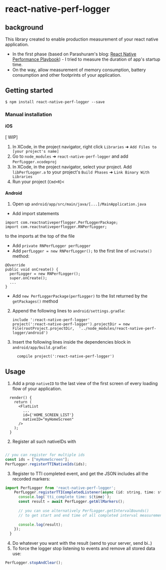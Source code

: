 # react-native-perf-logger

## background
This library created to enable production measurement of your react native application.
- In the first phase (based on Parashuram's blog: [React Native Performance Playbook](http://blog.nparashuram.com/2018/11/react-native-performance-playbook-part-i.html)) - I tried to measure the duration of app's startup time.
- On the way, allow measurement of memory consumption, battery consumption and other footprints of your application.



## Getting started

`$ npm install react-native-perf-logger --save`


### Manual installation

#### iOS

[ WIP] 
1. In XCode, in the project navigator, right click `Libraries` ➜ `Add Files to [your project's name]`
2. Go to `node_modules` ➜ `react-native-perf-logger` and add `PerfLogger.xcodeproj`
3. In XCode, in the project navigator, select your project. Add `libPerfLogger.a` to your project's `Build Phases` ➜ `Link Binary With Libraries`
4. Run your project (`Cmd+R`)<

#### Android

1. Open up `android/app/src/main/java/[...]/MainApplication.java`
  - Add import statements
  ```
  import com.reactnativeperflogger.PerfLoggerPackage; 
  import com.reactnativeperflogger.RNPerfLogger;
  ``` 
to the imports at the top of the file
  - Add `private RNPerfLogger perfLogger` 
  - Add `perfLogger = new RNPerfLogger();` to the first line of `onCreate()` method:
  ```
  @Override
  public void onCreate() {
    perfLogger = new RNPerfLogger();
    super.onCreate();
    ...
  }
  ```
  - Add `new PerfLoggerPackage(perfLogger)` to the list returned by the `getPackages()` method

2. Append the following lines to `android/settings.gradle`:
  	```
  	include ':react-native-perf-logger'
  	project(':react-native-perf-logger').projectDir = new File(rootProject.projectDir, 	'../node_modules/react-native-perf-logger/android')
  	```
3. Insert the following lines inside the dependencies block in `android/app/build.gradle`:
  	```
      compile project(':react-native-perf-logger')
  	```

## Usage

1. Add a prop `nativeID` to the last view of the first screen of every loading flow of your application.
```
  render() {
    return (
      <FlatList
        ...
        id={'HOME_SCREEN_LIST'}
        nativeID="myHomeScreen"
      />
    );
  }
```
2. Register all such nativeIDs with 
```javascript

// you can register for multiple ids
const ids = ["myHomeScreen"]; 
PerfLogger.registerTTINativeIds(ids);
```
3. Register to TTI completed event, and get the JSON includes all the recorded markers:

```javascript
import PerfLogger from 'react-native-perf-logger';
    PerfLogger.registerTTICompletedListener(async (id: string, time: string) => {
      console.log(`tti_complete time: ${time}`);
      const result = await PerfLogger.getAllMarkers();
      
      // you can use alternatively PerfLogger.getIntervalBounds()
      // to get start and end time of all completed interval measurements 
      
      console.log(result);
    });
  }
```
4. Do whatever you want with the result (send to your server, send bi..)
5. To force the logger stop listening to events and remove all stored data use:
```javascript
PerfLogger.stopAndClear();
``` 
